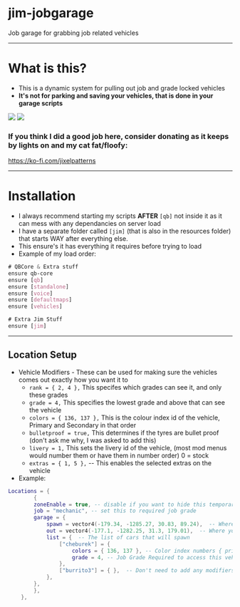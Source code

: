 # jim-jobgarage
Job garage for grabbing job related vehicles

---
# What is this?
- This is a dynamic system for pulling out job and grade locked vehicles
- **It's not for parking and saving your vehicles, that is done in your garage scripts**

![](https://i.imgur.com/JhGaGMS.jpeg)
![](https://i.imgur.com/ycXPTj1.jpeg)


### If you think I did a good job here, consider donating as it keeps by lights on and my cat fat/floofy:
https://ko-fi.com/jixelpatterns

---
# Installation

- I always recommend starting my scripts **AFTER** `[qb]` not inside it as it can mess with any dependancies on server load
- I have a separate folder called `[jim]` (that is also in the resources folder) that starts WAY after everything else.
- This ensure's it has everything it requires before trying to load
- Example of my load order:
```CSS
# QBCore & Extra stuff
ensure qb-core
ensure [qb]
ensure [standalone]
ensure [voice]
ensure [defaultmaps]
ensure [vehicles]

# Extra Jim Stuff
ensure [jim]
```

---
## Location Setup

- Vehicle Modifiers - These can be used for making sure the vehicles comes out exactly how you want it to
	- `rank = { 2, 4 },` This specifes which grades can see it, and only these grades
	- `grade = 4,` This specifies the lowest grade and above that can see the vehicle
	- `colors = { 136, 137 },` This is the colour index id of the vehicle, Primary and Secondary in that order
	- `bulletproof = true,` This determines if the tyres are bullet proof (don't ask me why, I was asked to add this)
	- `livery = 1,` This sets the livery id of the vehicle, (most mod menus would number them or have them in number order) 0 = stock
	- `extras = { 1, 5 },` -- This enables the selected extras on the vehicle
- Example:
```lua
Locations = {
		{
		zoneEnable = true, -- disable if you want to hide this temporarily
		job = "mechanic", -- set this to required job grade
		garage = {
			spawn = vector4(-179.34, -1285.27, 30.83, 89.24),  -- Where the vehicle will spawn
			out = vector4(-177.1, -1282.25, 31.3, 179.01),  -- Where you select the vehicles from
			list = {  -- The list of cars that will spawn
				["cheburek"] = {
					colors = { 136, 137 }, -- Color index numbers { primary, secondary },
					grade = 4, -- Job Grade Required to access this vehicle
				},
				["burrito3"] = { },  -- Don't need to add any modifiers/restrictions
			},
		},
		},
	},
```
